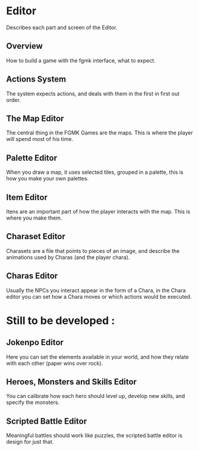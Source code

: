 # Editor
Describes each part and screen of the Editor.

## Overview
How to build a game with the fgmk interface, what to expect.

## Actions System
The system expects actions, and deals with them in the first in first out order.

## The Map Editor
The central thing in the FGMK Games are the maps. This is where the player will
spend most of his time.

## Palette Editor
When you draw a map, it uses selected tiles, grouped in a palette, this is how
you make your own palettes.

## Item Editor
Itens are an important part of how the player interacts with the map. This is
where you make them.

## Charaset Editor
Charasets are a file that points to pieces of an image, and describe the
animations used by Charas (and the player chara).

## Charas Editor
Usually the NPCs you interact appear in the form of a Chara, in the Chara editor
you can set how a Chara moves or which actions would be executed.

# Still to be developed :

## Jokenpo Editor
Here you can set the elements available in your world, and how they relate with
each other (paper wins over rock).

## Heroes, Monsters and Skills Editor
You can calibrate how each hero should level up, develop new skills, and specify
the monsters.

## Scripted Battle Editor
Meaningful battles should work like puzzles, the scripted battle editor is
design for just that.
